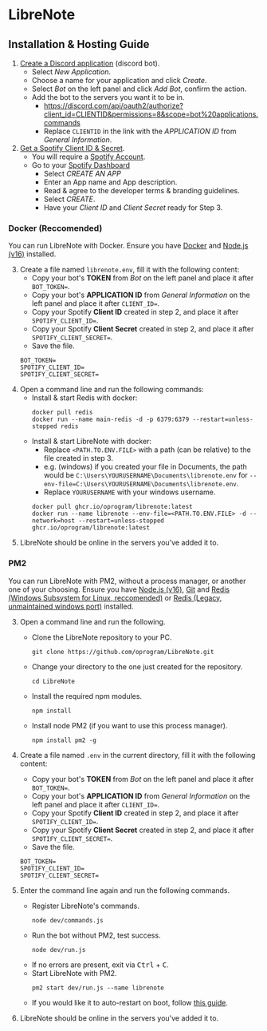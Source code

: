 # LibreNote
## Installation & Hosting Guide

1. [Create a Discord application](https://discord.com/developers/applications) (discord bot).
    * Select *New Application*.
    * Choose a name for your application and click *Create*.
    * Select *Bot* on the left panel and click *Add Bot*, confirm the action.
    * Add the bot to the servers you want it to be in.
        * https://discord.com/api/oauth2/authorize?client_id=CLIENTID&permissions=8&scope=bot%20applications.commands
        * Replace `CLIENTID` in the link with the *APPLICATION ID* from *General Information*. 
2. [Get a Spotify Client ID & Secret](https://developer.spotify.com/documentation/general/guides/app-settings/#register-your-app).
    * You will require a [Spotify Account](https://www.spotify.com/signup).
    * Go to your [Spotify Dashboard](https://developer.spotify.com/dashboard/)
        * Select *CREATE AN APP*
        * Enter an App name and App description.
        * Read & agree to the developer terms & branding guidelines.
        * Select *CREATE*.
        * Have your *Client ID* and *Client Secret* ready for Step 3.

### Docker (Reccomended)
You can run LibreNote with Docker.
Ensure you have [Docker](https://www.docker.com/) and [Node.js (v16)](https://nodejs.org/) installed.

3. Create a file named `librenote.env`, fill it with the following content:
    * Copy your bot's **TOKEN** from *Bot* on the left panel and place it after `BOT_TOKEN=`.
    * Copy your bot's **APPLICATION ID** from *General Information* on the left panel and place it after `CLIENT_ID=`.
    * Copy your Spotify **Client ID** created in step 2, and place it after `SPOTIFY_CLIENT_ID=`.
    * Copy your Spotify **Client Secret** created in step 2, and place it after `SPOTIFY_CLIENT_SECRET=`.
    * Save the file.
    ```env
    BOT_TOKEN=
    SPOTIFY_CLIENT_ID=
    SPOTIFY_CLIENT_SECRET=
    ```
4. Open a command line and run the following commands:
    * Install & start Redis with docker:
        ```
        docker pull redis
        docker run --name main-redis -d -p 6379:6379 --restart=unless-stopped redis 
        ```
    * Install & start LibreNote with docker:
        * Replace `<PATH.TO.ENV.FILE>` with a path (can be relative) to the file created in step 3.
        * e.g. (windows) if you created your file in Documents, the path would be `C:\Users\YOURUSERNAME\Documents\librenote.env` for `--env-file=C:\Users\YOURUSERNAME\Documents\librenote.env`.
        * Replace `YOURUSERNAME` with your windows username.
        ```
        docker pull ghcr.io/oprogram/librenote:latest
        docker run --name librenote --env-file=<PATH.TO.ENV.FILE> -d --network=host --restart=unless-stopped ghcr.io/oprogram/librenote:latest
        ```
5. LibreNote should be online in the servers you've added it to.

### PM2
You can run LibreNote with PM2, without a process manager, or another one of your choosing.
Ensure you have [Node.js (v16)](https://nodejs.org/), [Git](https://git-scm.com/downloads) and [Redis (Windows Subsystem for Linux, reccomended)](https://medium.com/@RedisLabs/windows-subsystem-for-linux-wsl-10e3ca4d434e) or [Redis (Legacy, unmaintained windows port)](https://github.com/microsoftarchive/redis/releases/tag/win-3.0.504) installed.

3. Open a command line and run the following.
    * Clone the LibreNote repository to your PC.
        ```
        git clone https://github.com/oprogram/LibreNote.git
        ```
    * Change your directory to the one just created for the repository.
        ```
        cd LibreNote
        ```
    * Install the required npm modules.
        ```
        npm install
        ```
    * Install node PM2 (if you want to use this process manager).
        ```
        npm install pm2 -g
        ```
    
4. Create a file named `.env` in the current directory, fill it with the following content:
    * Copy your bot's **TOKEN** from *Bot* on the left panel and place it after `BOT_TOKEN=`.
    * Copy your bot's **APPLICATION ID** from *General Information* on the left panel and place it after `CLIENT_ID=`.
    * Copy your Spotify **Client ID** created in step 2, and place it after `SPOTIFY_CLIENT_ID=`.
    * Copy your Spotify **Client Secret** created in step 2, and place it after `SPOTIFY_CLIENT_SECRET=`.
    * Save the file.
    ```env
    BOT_TOKEN=
    SPOTIFY_CLIENT_ID=
    SPOTIFY_CLIENT_SECRET=
    ```

5. Enter the command line again and run the following commands.
    * Register LibreNote's commands.
        ```
        node dev/commands.js
        ```
    * Run the bot without PM2, test success.
        ```
        node dev/run.js
        ```
    * If no errors are present, exit via <kbd>Ctrl</kbd> + <kbd>C</kbd>.
    * Start LibreNote with PM2.
        ```
        pm2 start dev/run.js --name librenote
        ```
    * If you would like it to auto-restart on boot, follow [this guide](https://pm2.keymetrics.io/docs/usage/startup/).
    
6. LibreNote should be online in the servers you've added it to.
